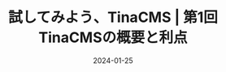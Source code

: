 ---
title: 試してみよう、TinaCMS | 第1回 TinaCMSの概要と利点
at: CodeGrid
date: 2024-01-25
type: writing
draft: false
link: https://www.codegrid.net/articles/2024-tinacms-1/
---
